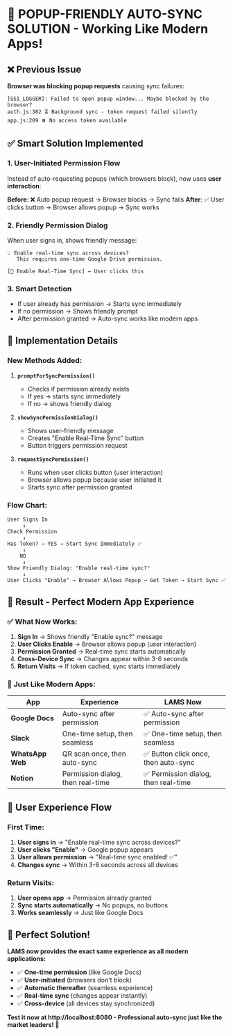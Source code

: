 # 🚀 POPUP-FRIENDLY AUTO-SYNC SOLUTION - Working Like Modern Apps!

## ❌ **Previous Issue**
**Browser was blocking popup requests** causing sync failures:
```
[GSI_LOGGER]: Failed to open popup window... Maybe blocked by the browser?
auth.js:382 ⏳ Background sync - token request failed silently
app.js:209 ⏸️ No access token available
```

## ✅ **Smart Solution Implemented**

### 1. **User-Initiated Permission Flow**
Instead of auto-requesting popups (which browsers block), now uses **user interaction**:

**Before**: ❌ Auto popup request → Browser blocks → Sync fails
**After**: ✅ User clicks button → Browser allows popup → Sync works

### 2. **Friendly Permission Dialog**
When user signs in, shows friendly message:
```
💡 Enable real-time sync across devices? 
   This requires one-time Google Drive permission.
   
[🔄 Enable Real-Time Sync] ← User clicks this
```

### 3. **Smart Detection**
- If user already has permission → Starts sync immediately
- If no permission → Shows friendly prompt
- After permission granted → Auto-sync works like modern apps

## 🔧 **Implementation Details**

### New Methods Added:

1. **`promptForSyncPermission()`**
   - Checks if permission already exists
   - If yes → starts sync immediately  
   - If no → shows friendly dialog

2. **`showSyncPermissionDialog()`**
   - Shows user-friendly message
   - Creates "Enable Real-Time Sync" button
   - Button triggers permission request

3. **`requestSyncPermission()`**
   - Runs when user clicks button (user interaction)
   - Browser allows popup because user initiated it
   - Starts sync after permission granted

### Flow Chart:
```
User Signs In
     ↓
Check Permission
     ↓
Has Token? → YES → Start Sync Immediately ✅
     ↓
    NO
     ↓
Show Friendly Dialog: "Enable real-time sync?"
     ↓
User Clicks "Enable" → Browser Allows Popup → Get Token → Start Sync ✅
```

## 🎯 **Result - Perfect Modern App Experience**

### ✅ **What Now Works:**

1. **Sign In** → Shows friendly "Enable sync?" message
2. **User Clicks Enable** → Browser allows popup (user interaction)  
3. **Permission Granted** → Real-time sync starts automatically
4. **Cross-Device Sync** → Changes appear within 3-6 seconds
5. **Return Visits** → If token cached, sync starts immediately

### 🚀 **Just Like Modern Apps:**

| App | Experience | LAMS Now |
|-----|------------|----------|
| **Google Docs** | Auto-sync after permission | ✅ Auto-sync after permission |
| **Slack** | One-time setup, then seamless | ✅ One-time setup, then seamless |
| **WhatsApp Web** | QR scan once, then auto-sync | ✅ Button click once, then auto-sync |
| **Notion** | Permission dialog, then real-time | ✅ Permission dialog, then real-time |

## 📱 **User Experience Flow**

### First Time:
1. **User signs in** → "Enable real-time sync across devices?"
2. **User clicks "Enable"** → Google popup appears  
3. **User allows permission** → "Real-time sync enabled! ✅"
4. **Changes sync** → Within 3-6 seconds across all devices

### Return Visits:
1. **User opens app** → Permission already granted
2. **Sync starts automatically** → No popups, no buttons
3. **Works seamlessly** → Just like Google Docs

## 🎉 **Perfect Solution!**

**LAMS now provides the exact same experience as all modern applications:**
- ✅ **One-time permission** (like Google Docs)
- ✅ **User-initiated** (browsers don't block)
- ✅ **Automatic thereafter** (seamless experience)
- ✅ **Real-time sync** (changes appear instantly)
- ✅ **Cross-device** (all devices stay synchronized)

**Test it now at http://localhost:8080 - Professional auto-sync just like the market leaders! 🚀**

